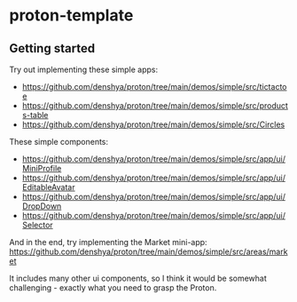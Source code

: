 # proton-template

## Getting started

Try out implementing these simple apps:

- https://github.com/denshya/proton/tree/main/demos/simple/src/tictactoe
- https://github.com/denshya/proton/tree/main/demos/simple/src/products-table
- https://github.com/denshya/proton/tree/main/demos/simple/src/Circles

These simple components:

- https://github.com/denshya/proton/tree/main/demos/simple/src/app/ui/MiniProfile
- https://github.com/denshya/proton/tree/main/demos/simple/src/app/ui/EditableAvatar
- https://github.com/denshya/proton/tree/main/demos/simple/src/app/ui/DropDown
- https://github.com/denshya/proton/tree/main/demos/simple/src/app/ui/Selector

And in the end, try implementing the Market mini-app:
https://github.com/denshya/proton/tree/main/demos/simple/src/areas/market

It includes many other ui components, so I think it would be somewhat challenging - exactly what you need to grasp the Proton.
